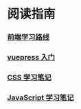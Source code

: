 # 阅读指南

### [前端学习路线](./前端学习路线.md)

### [vuepress 入门](../frontend/vuepress/)

### [CSS 学习笔记](../frontend/css-notes/)

### [JavaScript 学习笔记](../frontend/js-notes/)
